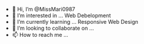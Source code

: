 - 👋 Hi, I’m @MissMari0987
- 👀 I’m interested in ... Web Debelopment
- 🌱 I’m currently learning ... Responsive Web Design
- 💞️ I’m looking to collaborate on ...
- 📫 How to reach me ...

<!---
MissMari0987/MissMari0987 is a ✨ special ✨ repository because its `README.md` (this file) appears on your GitHub profile.
You can click the Preview link to take a look at your changes.
--->
